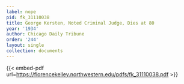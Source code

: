 ```yaml
---
label: nope
pid: fk_31110038
title: George Kersten, Noted Criminal Judge, Dies at 80
year: '1934'
author: Chicago Daily Tribune
order: '244'
layout: single
collection: documents
---
```



{{< embed-pdf url=https://florencekelley.northwestern.edu/pdfs/fk_31110038.pdf >}}